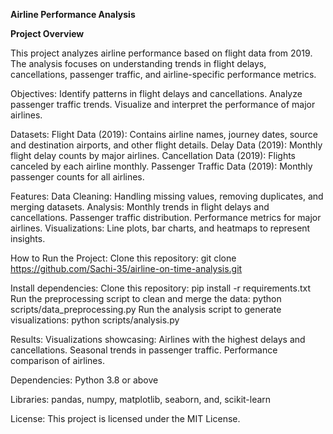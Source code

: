 **Airline Performance Analysis**

**Project Overview**

This project analyzes airline performance based on flight data from 2019. The analysis focuses on understanding trends in flight delays, cancellations, passenger traffic, and airline-specific performance metrics.


Objectives: 
  Identify patterns in flight delays and cancellations.
  Analyze passenger traffic trends.
  Visualize and interpret the performance of major airlines.


Datasets:
Flight Data (2019):
  Contains airline names, journey dates, source and destination airports, and other flight details.
Delay Data (2019):
  Monthly flight delay counts by major airlines.
Cancellation Data (2019):
  Flights canceled by each airline monthly.
Passenger Traffic Data (2019):
  Monthly passenger counts for all airlines.


Features: 
Data Cleaning: Handling missing values, removing duplicates, and merging datasets.
Analysis:
  Monthly trends in flight delays and cancellations.
  Passenger traffic distribution.
  Performance metrics for major airlines.
Visualizations: Line plots, bar charts, and heatmaps to represent insights.


How to Run the Project:
Clone this repository:
  git clone https://github.com/Sachi-35/airline-on-time-analysis.git


Install dependencies:
  Clone this repository:
    pip install -r requirements.txt
  Run the preprocessing script to clean and merge the data:
    python scripts/data_preprocessing.py
  Run the analysis script to generate visualizations:
    python scripts/analysis.py

Results:
Visualizations showcasing:
  Airlines with the highest delays and cancellations.
  Seasonal trends in passenger traffic.
  Performance comparison of airlines.

Dependencies:
Python 3.8 or above

Libraries:
pandas,
numpy,
matplotlib,
seaborn, and,
scikit-learn

License:
This project is licensed under the MIT License.
